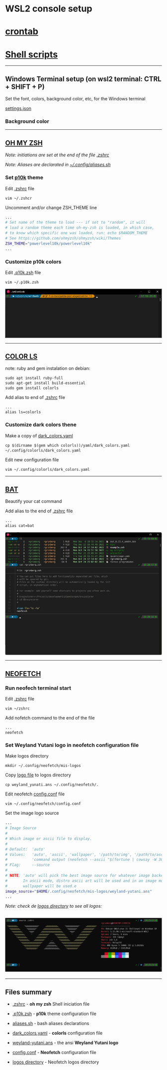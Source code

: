 # WSL2 console setup

# [crontab](/crontab/README.md)

# [Shell scripts](/.my-scripts/README.md)

---

## Windows Terminal setup (on wsl2 terminal: CTRL + SHIFT + P)

Set the font, colors, background color, etc, for the Windows terminal

[settings.json](/wsl/settings.json)

### Background color

---

## [OH MY ZSH](https://ohmyz.sh/)

_Note: initiations are set at the end of the file [.zshrc](/ohmyz/.zshrc)_

_Note: Aliases are declarated in [~/.config/aliases.sh](/ohmyz/aliases.sh)_

### Set [**p10k**](https://github.com/romkatv/powerlevel10k) theme

Edit [.zshrc](/ohmyz/.zshrc) file

    vim ~/.zshcr

Uncomment and/or change ZSH_THEME line

```bash
...
# Set name of the theme to load --- if set to "random", it will
# load a random theme each time oh-my-zsh is loaded, in which case,
# to know which specific one was loaded, run: echo $RANDOM_THEME
# See https://github.com/ohmyzsh/ohmyzsh/wiki/Themes
ZSH_THEME="powerlevel10k/powerlevel10k"
...
```

### Customize **p10k** colors

Edit [.p10k.zsh](/ohmyz/.p10k.zsh) file

    vim ~/.p10k.zsh

![colores-p10k.jpg](/ohmyz/colores-p10k.jpg)

---

## [COLOR LS](https://github.com/athityakumar/colorls)

note: ruby and gem instalation on debian:

    sudo apt install ruby-full
    sudo apt-get install build-essential
    sudo gem install colorls

Add alias to end of [.zshrc](/ohmyz/.zshrc) file

```vim
...
alias ls=colorls
```

### Customize dark colors thene

Make a copy of [dark_colors.yaml](/colorls/dark_colors.yaml)

    cp $(dirname $(gem which colorls))/yaml/dark_colors.yaml ~/.config/colorls/dark_colors.yaml

Edit new configuration file

    vim ~/.config/colorls/dark_colors.yaml

---

## [BAT](https://crates.io/crates/bat/0.15.4)

Beautify your cat command

Add alias to the end of [.zshrc](/ohmyz/.zshrc) file

```vim
...
alias cat=bat
```

![bat-cat.jpg](/bat/bat-cat.jpg)

---

## [NEOFETCH](https://github.com/dylanaraps/neofetch)

### Run neofech terminal start

Edit [.zshrc](/ohmyz/.zshrc) file

    vim ~/zshrc

Add nofetch command to the end of the file

```vim
...
neofetch
```

### Set Weyland Yutani logo in neofetch configuration file

Make logos directory

    mkdir ~/.config/neofetch/mis-logos

Copy [logo file](/neofetch/logos/weyland-yutani.ans) to logos directory

    cp weyland_yunati.ans ~/.config/neofetch/.

Edit neofetch [config.conf](/neofetch/config.conf) file

    vim ~/.config/neofetch/config.conf

Set the image logo source

```bash
...
# Image Source
#
# Which image or ascii file to display.
#
# Default:  'auto'
# Values:   'auto', 'ascii', 'wallpaper', '/path/to/img', '/path/to/ascii', '/path/to/dir/'
#           'command output (neofetch --ascii "$(fortune | cowsay -W 30)")'
# Flag:     --source
#
# NOTE: 'auto' will pick the best image source for whatever image backend is used.
#       In ascii mode, distro ascii art will be used and in an image mode, your
#       wallpaper will be used.e
image_source="$HOME/.config/neofetch/mis-logos/weyland-yutani.ans"
...
```

_Note: check de [logos directory](/neofetch/logos/) to see all logos:_

## ![neofetch.jpg](/neofetch/neofetch.png)

---

## Files summary

- [.zshrc](/ohmyz/.zshrc) - **oh my zsh** Shell iniciation file

- [.p10k.zsh](/ohmyz/.p10k.zsh) - **p10k** theme configuration file

- [aliases.sh](/ohmyz/aliases.sh) - bash aliases declarations

- [dark_colors.yaml](/colorls/dark_colors.yaml) - **colorls** configuration file

- [weyland-yutani.ans](/neofetch/logos/weyland-yutani.ans) - the ansi **Weyland Yutani logo**

- [config.conf](/neofetch/config.conf) - **Neofetch** configuration file

- [logos directory](/neofetch/logos/) - Neofetch logos directory
